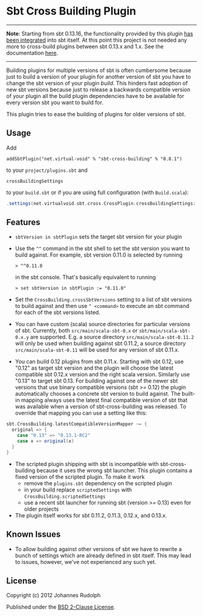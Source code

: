 # Sbt Cross Building Plugin

--------

**Note**: Starting from sbt 0.13.16, the functionality provided by this plugin [has been integrated](http://www.scala-sbt.org/0.13/docs/sbt-0.13-Tech-Previews.html#sbt+0.13.16) into sbt itself. At this point this project is not needed any more to cross-build plugins between sbt 0.13.x and 1.x. See the documentation [here](http://www.scala-sbt.org/0.13/docs/sbt-0.13-Tech-Previews.html#sbt-cross-building).

--------

Building plugins for multiple versions of sbt is often cumbersome because just to build a version
of your plugin for another version of sbt you have to change the sbt version of your plugin _build_.
This hinders fast adoption of new sbt versions because just to release a backwards compatible version
of your plugin all the build plugin dependencies have to be available for every version sbt you want
to build for.

This plugin tries to ease the building of plugins for older versions of sbt.

## Usage

Add

    addSbtPlugin("net.virtual-void" % "sbt-cross-building" % "0.8.1")

to your ``project/plugins.sbt`` and

    crossBuildingSettings

to your ``build.sbt`` or if you are using full configuration (with `Build.scala`):

```scala
.settings(net.virtualvoid.sbt.cross.CrossPlugin.crossBuildingSettings: _*)
```

## Features

 * `sbtVersion in sbtPlugin` sets the target sbt version for your plugin
 * Use the `^^` command in the sbt shell to set the sbt version you want to build against.
   For example, sbt version 0.11.0 is selected by running

       > ^^0.11.0

   in the sbt console. That's basically equivalent to running

       > set sbtVersion in sbtPlugin := "0.11.0"

 * Set the `CrossBuilding.crossSbtVersions` setting to a list of sbt versions to build against and then use
   `^ <command>` to execute an sbt command for each of the sbt versions listed.
 * You can have custom (scala) source directories for particular versions of sbt. Currently, both
   `src/main/scala-sbt-0.x` or `sbt/main/scala-sbt-0.x.y` are supported. E.g. a source
   directory `src/main/scala-sbt-0.11.2` will only be used when building against sbt 0.11.2, a source
   directory `src/main/scala-sbt-0.11` will be used for any version of sbt 0.11.x.
 * You can build 0.12 plugins from sbt 0.11.x. Starting with sbt 0.12, use "0.12" as target sbt version and the
   plugin will choose the latest compatible sbt 0.12.x version and the right scala version. Similarly use "0.13" to
   target sbt 0.13. For building against one of the newer sbt versions that use binary compatible versions (sbt >= 0.12)
   the plugin automatically chooses a concrete sbt version to build against. The built-in mapping always uses the latest
   final compatible version of sbt that was available when a version of sbt-cross-building was released. To override that mapping
   you can use a setting like this:

```scala
sbt.CrossBuilding.latestCompatibleVersionMapper ~= {
  original => {
    case "0.13" => "0.13.1-RC2"
    case x => original(x)
  }
}
```
 * The scripted plugin shipping with sbt is incompatible with sbt-cross-building because
   it uses the wrong sbt launcher. This plugin contains a fixed version of the scripted plugin. To make
   it work
     * remove the `plugins.sbt` dependency on the scripted plugin
     * in your build replace `scriptedSettings` with `CrossBuilding.scriptedSettings`
     * use a recent sbt launcher for running sbt (version >= 0.13) even for older projects
 * The plugin itself works for sbt 0.11.2, 0.11.3, 0.12.x, and 0.13.x.

## Known Issues

  - To allow building against other versions of sbt we have to rewrite a bunch of settings which are already
    defined in sbt itself. This may lead to issues, however, we've not experienced any such yet.

## License

Copyright (c) 2012 Johannes Rudolph

Published under the [BSD 2-Clause License](http://www.opensource.org/licenses/BSD-2-Clause).
